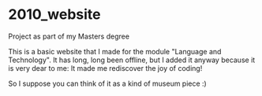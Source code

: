 # 2010_website
Project as part of my Masters degree

This is a basic website that I made for the module "Language and Technology". It has long, long been offline, but I added it anyway because it is very dear to me: It made me rediscover the joy of coding!

So I suppose you can think of it as a kind of museum piece :)
